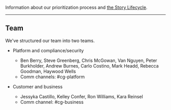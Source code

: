 <a name="definition-of-done"></a>
<a name="grooming"></a>
Information about our prioritization process and [the Story Lifecycle](StoryLifecycle.md).

---

## Team
We've structured our team into two teams.

- Platform and compliance/security
  - Ben Berry, Steve Greenberg, Chris McGowan, Van Nguyen, Peter Burkholder, Andrew Burnes, Carlo Costino, Mark Headd, Rebecca Goodman, Haywood Wells
  - Comm channels: #cg-platform

- Customer and business
  - Jessyka Castillo, Kelley Confer, Ron Williams, Kara Reinsel
  - Comm channel: #cg-business



